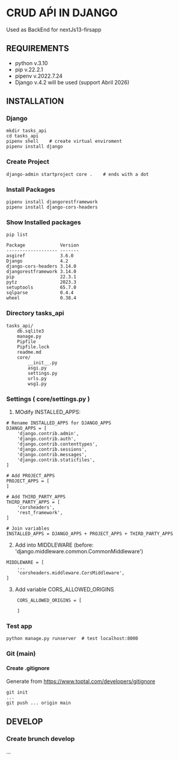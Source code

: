 # CRUD AṔI IN DJANGO
Used as BackEnd for nextJs13-firsapp 

## REQUIREMENTS
- python v.3.10
- pip v.22.2.1
- pipenv v.2022.7.24
- Django v.4.2 will be used (support Abril 2026)

## INSTALLATION

### Django
```
mkdir tasks_api
cd tasks_api
pipenv shell    # create virtual enviroment
pipenv install django
```

### Create Project
```
django-admin startproject core .    # ends with a dot
```

### Install Packages
```
pipenv install djangorestframework
pipenv install django-cors-headers
```

### Show Installed packages
```
pip list

Package             Version
------------------- -------
asgiref             3.6.0
Django              4.2
django-cors-headers 3.14.0
djangorestframework 3.14.0
pip                 22.3.1
pytz                2023.3
setuptools          65.7.0
sqlparse            0.4.4
wheel               0.38.4
```

### Directory tasks_api
```
tasks_api/
    db.sqlite3
    manage.py
    Pipfile
    Pipfile.lock
    readme.md
    core/
        __init__.py
        asgi.py
        settings.py
        urls.py
        wsg1.py
```

### Settings ( core/settings.py )

1. MOdify INSTALLED_APPS:
```
# Rename INSTALLED_APPS for DJANGO_APPS
DJANGO_APPS = [
    'django.contrib.admin',
    'django.contrib.auth',
    'django.contrib.contenttypes',
    'django.contrib.sessions',
    'django.contrib.messages',
    'django.contrib.staticfiles',
]

# Add PROJECT_APPS 
PROJECT_APPS = [
]

# Add THIRD_PARTY_APPS
THIRD_PARTY_APPS = [
    'corsheaders',
    'rest_framework',
]

# Join variables
INSTALLED_APPS = DJANGO_APPS + PROJECT_APPS + THIRD_PARTY_APPS
```

2. Add into MIDDLEWARE (before: 'django.middleware.common.CommonMiddleware')
```
MIDDLEWARE = [
	...
	'corsheaders.middleware.CorsMiddleware',
]
```

3. Add variable CORS_ALLOWED_ORIGINS
```
    CORS_ALLOWED_ORIGINS = [ 

    ]
```

### Test app
```
python manage.py runserver  # test localhost:8000
```

### Git (main)
#### Create .gitignore
Generate from https://www.toptal.com/developers/gitignore

```
git init
...
git push ... origin main
```


## DEVELOP

### Create brunch develop
...
